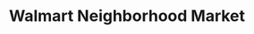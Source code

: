 ---
title: "Walmart Neighborhood Market"
url: /lubbock/walmart-neighborhood-market/
shop: Supermarkt
---